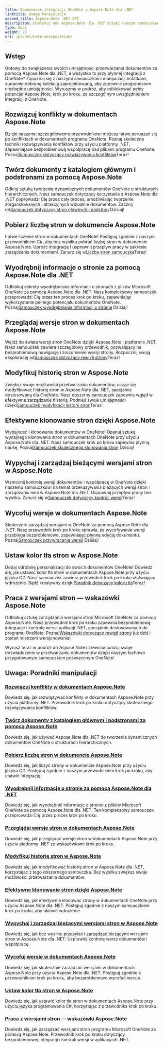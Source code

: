 ```yaml
---
title: Opanowanie integracji OneNote z Aspose.Note dla .NET
linktitle: Uwaga Manipulacja
second_title: Aspose.Note .NET API
description: Odblokuj moc Aspose.Note dla .NET dzięki naszym samouczkom poświęconym OneNote. Rozwiązuj konflikty, twórz dynamiczne dokumenty i odkrywaj efektywną manipulację stronami.
type: docs
weight: 27
url: /pl/net/note-manipulation/
---
```


## Wstęp

Gotowy do zwiększenia swoich umiejętności przetwarzania dokumentów za pomocą Aspose.Note dla .NET, a wszystko to przy płynnej integracji z OneNote? Zapoznaj się z naszymi samouczkami manipulacji notatkami, starannie dobraną kolekcją zaprojektowaną, aby zapewnić programistom niezbędne umiejętności. Wyruszmy w podróż, aby odblokować pełny potencjał Aspose.Note, krok po kroku, ze szczególnym uwzględnieniem integracji z OneNote.

## Rozwiązuj konflikty w dokumentach Aspose.Note
 Dzięki naszemu szczegółowemu przewodnikowi możesz łatwo poruszać się po konfliktach w dokumentach programu OneNote. Poznaj skuteczne techniki rozwiązywania konfliktów przy użyciu platformy .NET, zapewniające bezproblemową współpracę nad plikami programu OneNote. Poznaj[Samouczek dotyczący rozwiązywania konfliktów](./conflict-page-resolution/)Teraz!

## Twórz dokumenty z katalogiem głównym i podstronami za pomocą Aspose.Note
 Odkryj sztukę tworzenia dynamicznych dokumentów OneNote o strukturach hierarchicznych. Nasz samouczek dotyczący korzystania z Aspose.Note dla .NET poprowadzi Cię przez cały proces, umożliwiając tworzenie zorganizowanych i atrakcyjnych wizualnie dokumentów. Zacznij od[Samouczek dotyczący stron głównych i podstron](./create-documents-root-sub-pages/) Dzisiaj!

## Pobierz liczbę stron w dokumencie Aspose.Note
 Łatwe liczenie stron w dokumentach OneNote! Postępuj zgodnie z naszym przewodnikiem C#, aby bez wysiłku pobrać liczbę stron w dokumencie Aspose.Note. Uprość integrację i usprawnij przepływ pracy w zakresie zarządzania dokumentami. Zanurz się w[Liczba stron samouczka](./retrieve-number-of-pages/)Teraz!

## Wyodrębnij informacje o stronie za pomocą Aspose.Note dla .NET
Odblokuj sekrety wyodrębniania informacji o stronach z plików Microsoft OneNote za pomocą Aspose.Note dla .NET. Nasz kompleksowy samouczek przeprowadzi Cię przez ten proces krok po kroku, zapewniając wykorzystanie pełnego potencjału dokumentów OneNote. Poznaj[Samouczek wyodrębniania informacji o stronie](./extract-page-information/) Dzisiaj!

## Przeglądaj wersje stron w dokumentach Aspose.Note
 Wejdź do świata wersji stron OneNote dzięki Aspose.Note i platformie .NET. Nasz samouczek zawiera szczegółowy przewodnik, pozwalający na bezproblemową nawigację i zrozumienie wersji strony. Rozpocznij swoją eksplorację od[Samouczek dotyczący rewizji strony](./page-revisions-exploration/)Teraz!

## Modyfikuj historię stron w Aspose.Note
 Zwiększ swoje możliwości przetwarzania dokumentów, ucząc się modyfikować historię stron w Aspose.Note dla .NET, specjalnie dostosowaną dla OneNote. Nasz obszerny samouczek zapewnia wgląd w efektywne zarządzanie historią. Podnieś swoje umiejętności dzięki[Samouczek modyfikacji historii stron](./modify-page-history/)Teraz!

## Efektywne klonowanie stron dzięki Aspose.Note
Wydajność i klonowanie dokumentów w OneNote! Opanuj sztukę wydajnego klonowania stron w dokumentach OneNote przy użyciu Aspose.Note dla .NET. Nasz samouczek krok po kroku zapewnia płynną naukę. Poznaj[Samouczek skutecznego klonowania stron](./efficient-page-cloning/) Dzisiaj!

## Wypychaj i zarządzaj bieżącymi wersjami stron w Aspose.Note
 Wzmocnij kontrolę wersji dokumentów i współpracę w OneNote dzięki naszemu samouczkowi na temat przekazywania bieżących wersji stron i zarządzania nimi w Aspose.Note dla .NET. Usprawnij przepływ pracy bez wysiłku. Zanurz się w[Samouczek dotyczący kontroli wersji](./manage-current-page-versions/)Teraz!

## Wycofuj wersje w dokumentach Aspose.Note
 Skutecznie zarządzaj wersjami w OneNote za pomocą Aspose.Note dla .NET. Nasz przewodnik krok po kroku sprawia, że wycofywanie wersji przebiega bezproblemowo, zapewniając płynną edycję dokumentu. Poznaj[Samouczek przywracania wersji](./roll-back-document-revisions/) Dzisiaj!

## Ustaw kolor tła stron w Aspose.Note
Dodaj odrobinę personalizacji do swoich dokumentów OneNote! Dowiedz się, jak ustawić kolor tła stron w dokumentach Aspose.Note przy użyciu języka C#. Nasz samouczek zawiera przewodnik krok po kroku ułatwiający wdrożenie. Bądź kreatywny dzięki[Poradnik dotyczący koloru tła](./set-page-background-color/)Teraz!

## Praca z wersjami stron — wskazówki Aspose.Note
 Odblokuj sztukę zarządzania wersjami stron Microsoft OneNote za pomocą Aspose.Note. Nasz przewodnik krok po kroku zapewnia bezproblemową integrację i kontrolę wersji aplikacji .NET, specjalnie dostosowanych do programu OneNote. Poznaj[Wskazówki dotyczące rewizji strony](./working-with-page-revisions/) już dziś i zostań mistrzem wersjonowania!

Wyrusz teraz w podróż do Aspose.Note i zrewolucjonizuj swoje doświadczenie w przetwarzaniu dokumentów dzięki naszym fachowo przygotowanym samouczkom poświęconym OneNote!
## Uwaga: Poradniki manipulacji
### [Rozwiązuj konflikty w dokumentach Aspose.Note](./conflict-page-resolution/)
Dowiedz się, jak rozwiązywać konflikty w dokumentach Aspose.Note przy użyciu platformy .NET. Przewodnik krok po kroku dotyczący skutecznego rozwiązywania konfliktów.
### [Twórz dokumenty z katalogiem głównym i podstronami za pomocą Aspose.Note](./create-documents-root-sub-pages/)
Dowiedz się, jak używać Aspose.Note dla .NET do tworzenia dynamicznych dokumentów OneNote o strukturach hierarchicznych.
### [Pobierz liczbę stron w dokumencie Aspose.Note](./retrieve-number-of-pages/)
Dowiedz się, jak liczyć strony w dokumencie Aspose.Note przy użyciu języka C#. Postępuj zgodnie z naszym przewodnikiem krok po kroku, aby ułatwić integrację.
### [Wyodrębnij informacje o stronie za pomocą Aspose.Note dla .NET](./extract-page-information/)
Dowiedz się, jak wyodrębnić informacje o stronie z plików Microsoft OneNote za pomocą Aspose.Note dla .NET. Ten kompleksowy samouczek przeprowadzi Cię przez proces krok po kroku.
### [Przeglądaj wersje stron w dokumentach Aspose.Note](./page-revisions-exploration/)
Dowiedz się, jak przeglądać wersje stron w dokumentach Aspose.Note przy użyciu platformy .NET ze wskazówkami krok po kroku.
### [Modyfikuj historię stron w Aspose.Note](./modify-page-history/)
Dowiedz się, jak modyfikować historię stron w Aspose.Note dla .NET, korzystając z tego obszernego samouczka. Bez wysiłku zwiększ swoje możliwości przetwarzania dokumentów.
### [Efektywne klonowanie stron dzięki Aspose.Note](./efficient-page-cloning/)
Dowiedz się, jak efektywnie klonować strony w dokumentach OneNote przy użyciu Aspose.Note dla .NET. Postępuj zgodnie z naszym samouczkiem krok po kroku, aby ułatwić wdrożenie.
### [Wypychaj i zarządzaj bieżącymi wersjami stron w Aspose.Note](./manage-current-page-versions/)
Dowiedz się, jak bez wysiłku przesyłać i zarządzać bieżącymi wersjami stron w Aspose.Note dla .NET. Usprawnij kontrolę wersji dokumentów i współpracę.
### [Wycofuj wersje w dokumentach Aspose.Note](./roll-back-document-revisions/)
Dowiedz się, jak skutecznie zarządzać wersjami w dokumentach Aspose.Note przy użyciu Aspose.Note dla .NET. Postępuj zgodnie z przewodnikiem krok po kroku, aby bezproblemowo wycofać wersje.
### [Ustaw kolor tła stron w Aspose.Note](./set-page-background-color/)
Dowiedz się, jak ustawić kolor tła stron w dokumentach Aspose.Note przy użyciu języka programowania C#, korzystając z przewodnika krok po kroku.
### [Praca z wersjami stron — wskazówki Aspose.Note](./working-with-page-revisions/)
Dowiedz się, jak zarządzać wersjami stron programu Microsoft OneNote za pomocą Aspose.Note. Przewodnik krok po kroku dotyczący bezproblemowej integracji i kontroli wersji w aplikacjach .NET.